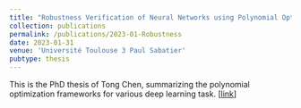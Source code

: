 ```yaml
---
title: "Robustness Verification of Neural Networks using Polynomial Optimization"
collection: publications
permalink: /publications/2023-01-Robustness
date: 2023-01-31
venue: 'Université Toulouse 3 Paul Sabatier'
pubtype: thesis
---
```


This is the PhD thesis of Tong Chen, summarizing the polynomial optimization frameworks for various deep learning task.
[[link](http://thesesups.ups-tlse.fr/5493/1/2022TOU30190.pdf)]